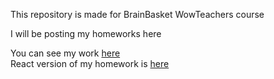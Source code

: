This repository is made for BrainBasket WowTeachers course

I will be posting my homeworks here

You can see my work <a href="https://smertelny.github.io/brainbasket_course/">here</a>
<br />
React version of my homework is <a href="https://smertelny.github.io/brainbasket_course/hard/">here</a>